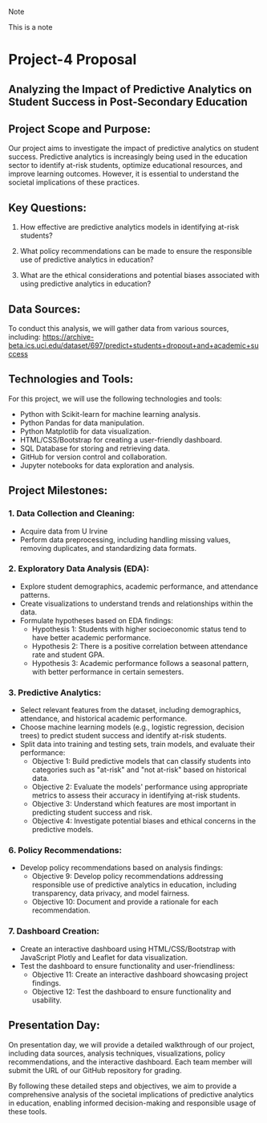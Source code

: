 > [!NOTE]
> This is a note

# Project-4 Proposal

## Analyzing the Impact of Predictive Analytics on Student Success in Post-Secondary Education

## Project Scope and Purpose:
Our project aims to investigate the impact of predictive analytics on student success. Predictive analytics is increasingly being used in the education sector to identify at-risk students, optimize educational resources, and improve learning outcomes. However, it is essential to understand the societal implications of these practices.

## Key Questions:
1. How effective are predictive analytics models in identifying at-risk students?

2. What policy recommendations can be made to ensure the responsible use of predictive analytics in education?

3. What are the ethical considerations and potential biases associated with using predictive analytics in education?

## Data Sources:
To conduct this analysis, we will gather data from various sources, including:
https://archive-beta.ics.uci.edu/dataset/697/predict+students+dropout+and+academic+success

## Technologies and Tools:
For this project, we will use the following technologies and tools:
- Python with Scikit-learn for machine learning analysis.
- Python Pandas for data manipulation.
- Python Matplotlib for data visualization.
- HTML/CSS/Bootstrap for creating a user-friendly dashboard.
- SQL Database for storing and retrieving data.
- GitHub for version control and collaboration.
- Jupyter notebooks for data exploration and analysis.

## Project Milestones:
### 1. Data Collection and Cleaning:
   - Acquire data from U Irvine
   - Perform data preprocessing, including handling missing values, removing duplicates, and standardizing data formats.
### 2. Exploratory Data Analysis (EDA):
   - Explore student demographics, academic performance, and attendance patterns.
   - Create visualizations to understand trends and relationships within the data.
   - Formulate hypotheses based on EDA findings:
     - Hypothesis 1: Students with higher socioeconomic status tend to have better academic performance.
     - Hypothesis 2: There is a positive correlation between attendance rate and student GPA.
     - Hypothesis 3: Academic performance follows a seasonal pattern, with better performance in certain semesters.
### 3. Predictive Analytics:
   - Select relevant features from the dataset, including demographics, attendance, and historical academic performance.
   - Choose machine learning models (e.g., logistic regression, decision trees) to predict student success and identify at-risk students.
   - Split data into training and testing sets, train models, and evaluate their performance:
     - Objective 1: Build predictive models that can classify students into categories such as "at-risk" and "not at-risk" based on historical data.
     - Objective 2: Evaluate the models' performance using appropriate metrics to assess their accuracy in identifying at-risk students.
     - Objective 3: Understand which features are most important in predicting student success and risk.
     - Objective 4: Investigate potential biases and ethical concerns in the predictive models.
### 6. Policy Recommendations:
   - Develop policy recommendations based on analysis findings:
     - Objective 9: Develop policy recommendations addressing responsible use of predictive analytics in education, including transparency, data privacy, and model fairness.
     - Objective 10: Document and provide a rationale for each recommendation.
### 7. Dashboard Creation:
   - Create an interactive dashboard using HTML/CSS/Bootstrap with JavaScript Plotly and Leaflet for data visualization.
   - Test the dashboard to ensure functionality and user-friendliness:
     - Objective 11: Create an interactive dashboard showcasing project findings.
     - Objective 12: Test the dashboard to ensure functionality and usability.

## Presentation Day:
On presentation day, we will provide a detailed walkthrough of our project, including data sources, analysis techniques, visualizations, policy recommendations, and the interactive dashboard. Each team member will submit the URL of our GitHub repository for grading.

By following these detailed steps and objectives, we aim to provide a comprehensive analysis of the societal implications of predictive analytics in education, enabling informed decision-making and responsible usage of these tools.
